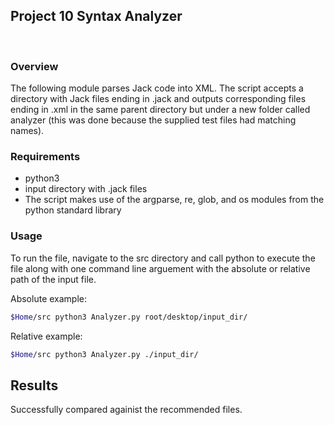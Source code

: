 ## Project 10 Syntax Analyzer
<br>

### Overview
The following module parses Jack code into XML. The script accepts a directory with Jack files ending in .jack and outputs corresponding files ending in .xml in the same parent directory but under a new folder called analyzer (this was done because the supplied test files had matching names).

### Requirements
- python3
- input directory with .jack files
- The script makes use of the argparse, re, glob, and os modules from the python standard library 

### Usage

To run the file, navigate to the src directory and call python to execute the file along with one command line arguement with the absolute or relative path of the input file.

Absolute example:
```bash
$Home/src python3 Analyzer.py root/desktop/input_dir/
```

Relative example:
```bash
$Home/src python3 Analyzer.py ./input_dir/
```

## Results 

Successfully compared againist the recommended files.
